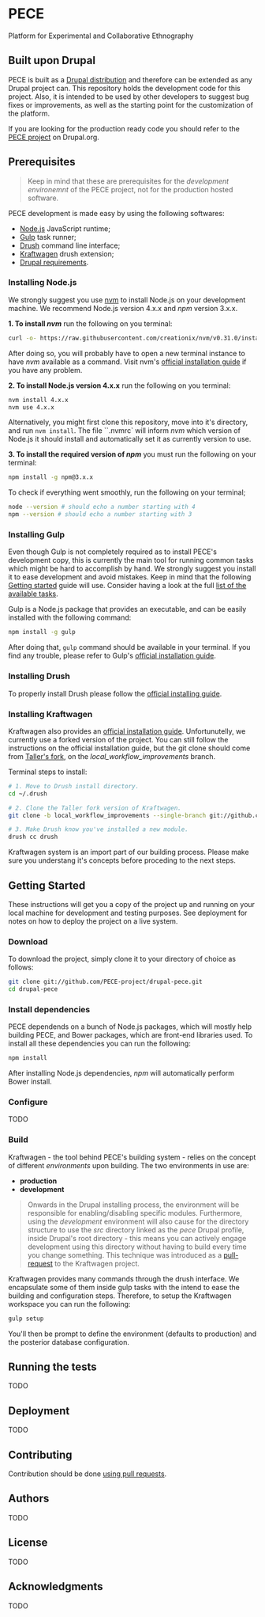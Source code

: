 # PECE

Platform for Experimental and Collaborative Ethnography

## Built upon Drupal

PECE is built as a [Drupal distribution](https://www.drupal.org/documentation/build/distributions) and therefore can be extended as any Drupal project can. This repository holds the development code for this project. Also, it is intended to be used by other developers to suggest bug fixes or improvements, as well as the starting point for the customization of the platform.

If you are looking for the production ready code you should refer to the [PECE project](https://www.drupal.org/project/pece) on Drupal.org.

## Prerequisites

> Keep in mind that these are prerequisites for the *development environemnt* of the PECE project, not for the production hosted software.

PECE development is made easy by using the following softwares:

- [Node.js](https://nodejs.org/en/) JavaScript runtime;
- [Gulp](http://gulpjs.com/) task runner;
- [Drush](http://docs.drush.org/) command line interface;
- [Kraftwagen](http://kraftwagen.org/) drush extension;
- [Drupal requirements](https://www.drupal.org/requirements).

### Installing Node.js

We strongly suggest you use [nvm](https://github.com/creationix/nvm) to install Node.js on your development machine. We recommend Node.js version 4.x.x and *npm* version 3.x.x.

**1. To install *nvm*** run the following on you terminal:

```sh
curl -o- https://raw.githubusercontent.com/creationix/nvm/v0.31.0/install.sh | bash
```

After doing so, you will probably have to open a new terminal instance to have *nvm* available as a command. Visit nvm's [official installation guide](https://github.com/creationix/nvm#install-script) if you have any problem.

**2. To install Node.js version 4.x.x** run the following on you terminal:

```sh
nvm install 4.x.x
nvm use 4.x.x
```

Alternatively, you might first clone this repository, move into it's directory, and run `nvm install`. The file ``.nvmrc` will inform *nvm* which version of Node.js it should install and automatically set it as currently version to use.

**3. To install the required version of *npm*** you must run the following on your terminal:

```sh
npm install -g npm@3.x.x
```

To check if everything went smoothly, run the following on your terminal;

```sh
node --version # should echo a number starting with 4
npm --version # should echo a number starting with 3
```

### Installing Gulp

Even though Gulp is not completely required as to install PECE's development copy, this is currently the main tool for running common tasks which might be hard to accomplish by hand. We strongly suggest you install it to ease development and avoid mistakes. Keep in mind that the following [Getting started](#getting-started) guide will use. Consider having a look at the full [list of the available tasks](gulp/tasks/README.md).

Gulp is a Node.js package that provides an executable, and can be easily installed with the following command:

```sh
npm install -g gulp
```

After doing that, `gulp` command should be available in your terminal. If you find any trouble, please refer to Gulp's [official installation guide](https://github.com/gulpjs/gulp/blob/master/docs/getting-started.md).

### Installing Drush

To properly install Drush please follow the [official installing guide](http://docs.drush.org/en/master/install/).

### Installing Kraftwagen

Kraftwagen also provides an [official installation guide](http://kraftwagen.org/get-started.html#installation). Unfortunutelly, we currently use a forked version of the project. You can still follow the instructions on the official installation guide, but the git clone should come from [Taller's fork](https://github.com/TallerWebSolutions/kraftwagen/tree/local_workflow_improvements), on the *local_workflow_improvements* branch.

Terminal steps to install:

```sh
# 1. Move to Drush install directory.
cd ~/.drush

# 2. Clone the Taller fork version of Kraftwagen.
git clone -b local_workflow_improvements --single-branch git://github.com/TallerWebSolutions/kraftwagen.git

# 3. Make Drush know you've installed a new module.
drush cc drush
```

Kraftwagen system is an import part of our building process. Please make sure you understang it's concepts before proceding to the next steps.

## Getting Started

These instructions will get you a copy of the project up and running on your local machine for development and testing purposes. See deployment for notes on how to deploy the project on a live system.

### Download

To download the project, simply clone it to your directory of choice as follows:

```sh
git clone git://github.com/PECE-project/drupal-pece.git
cd drupal-pece
```

### Install dependencies

PECE dependends on a bunch of Node.js packages, which will mostly help building PECE, and Bower packages, which are front-end libraries used. To install all these dependencies you can run the following:

```sh
npm install
```

After installing Node.js dependencies, *npm* will automatically perform Bower install.

### Configure

TODO

### Build

Kraftwagen - the tool behind PECE's building system - relies on the concept of different *environments* upon building. The two environments in use are:

- **production**
- **development**

> Onwards in the Drupal installing process, the environment will be responsible for enabling/disabling specific modules. Furthermore, using the *development* environment will also cause for the directory structure to use the *src* directory linked as the *pece* Drupal profile, inside Drupal's root directory - this means you can actively engage development using this directory without having to build every time you change something. This technique was introduced as a [pull-request](https://github.com/kraftwagen/kraftwagen/pull/46) to the Kraftwagen project.

Kraftwagen provides many commands through the drush interface. We encapsulate some of them inside gulp tasks with the intend to ease the building and configuration steps. Therefore, to setup the Kraftwagen workspace you can run the following:

```sh
gulp setup
```

You'll then be prompt to define the environment (defaults to production) and the posterior database configuration.

## Running the tests

TODO

## Deployment

TODO

## Contributing

Contribution should be done [using pull requests](https://help.github.com/articles/using-pull-requests).

## Authors

TODO

## License

TODO

## Acknowledgments

TODO
